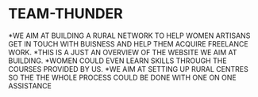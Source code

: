 # TEAM-THUNDER
*WE AIM AT BUILDING A RURAL NETWORK TO HELP WOMEN ARTISANS GET IN TOUCH WITH BUISNESS AND HELP THEM ACQUIRE FREELANCE WORK. 
*THIS IS A JUST AN OVERVIEW OF THE WEBSITE WE AIM AT BUILDING.
*WOMEN COULD EVEN LEARN SKILLS THROUGH THE COURSES PROVIDED BY US.
*WE AIM AT SETTING UP RURAL CENTRES SO THE THE WHOLE PROCESS COULD BE DONE WITH ONE ON ONE ASSISTANCE
